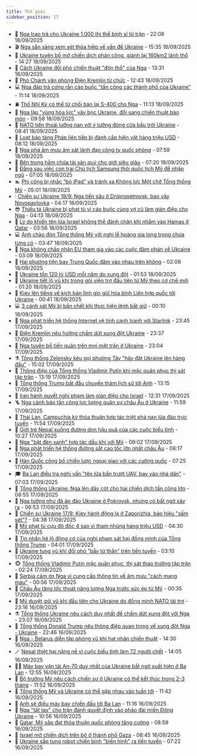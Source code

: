 ```yaml
---
title: Thế giới
sidebar_position: 17
---
```


<!-- dantri-the-gioi:START -->
- 🌋 [Nga trao trả cho Ukraine 1.000 thi thể binh sĩ tử trận](https://dantri.com.vn/the-gioi/nga-trao-tra-cho-ukraine-1000-thi-the-binh-si-tu-tran-20250918223823246.htm) - 22:08 18/09/2025
- 🎬 [Nga sẵn sàng xem xét thỏa hiệp về vấn đề Ukraine](https://dantri.com.vn/the-gioi/nga-san-sang-xem-xet-thoa-hiep-ve-van-de-ukraine-20250918221435308.htm) - 15:35 18/09/2025
- 🧰 [Ukraine tuyên bố mở chiến dịch phản công, giành lại 160km2 lãnh thổ](https://dantri.com.vn/the-gioi/ukraine-tuyen-bo-mo-chien-dich-phan-cong-gianh-lai-160km2-lanh-tho-20250918211445958.htm) - 14:27 18/09/2025
- 🌋 [Cách Ukraine đối phó chiến thuật &quot;độn thổ&quot; của Nga](https://dantri.com.vn/the-gioi/cach-ukraine-doi-pho-chien-thuat-don-tho-cua-nga-20250918182219984.htm) - 13:31 18/09/2025
- 🗽 [Phó Chánh văn phòng Điện Kremlin từ chức](https://dantri.com.vn/the-gioi/pho-chanh-van-phong-dien-kremlin-tu-chuc-20250918194110707.htm) - 12:43 18/09/2025
- 💻 [Nga đáp trả cứng rắn cáo buộc &quot;tấn công các thành phố của Ukraine”](https://dantri.com.vn/the-gioi/nga-dap-tra-cung-ran-cao-buoc-tan-cong-cac-thanh-pho-cua-ukraine-20250918171831719.htm) - 11:14 18/09/2025
- ⛽️ [Thổ Nhĩ Kỳ có thể từ chối bán lại S-400 cho Nga](https://dantri.com.vn/the-gioi/tho-nhi-ky-co-the-tu-choi-ban-lai-s-400-cho-nga-20250918180251613.htm) - 11:13 18/09/2025
- 🤩 [Nga lập &quot;vùng hỏa lực&quot; vây bọc Ukraine, đổi sang chiến thuật bào mòn](https://dantri.com.vn/the-gioi/nga-lap-vung-hoa-luc-vay-boc-ukraine-doi-sang-chien-thuat-bao-mon-20250918164112228.htm) - 09:58 18/09/2025
- 🧐 [NATO tiến thoái lưỡng nan với ý tưởng đóng cửa bầu trời Ukraine](https://dantri.com.vn/the-gioi/nato-tien-thoai-luong-nan-voi-y-tuong-dong-cua-bau-troi-ukraine-20250918153543531.htm) - 08:41 18/09/2025
- 🎊 [Loạt bảo tàng Pháp liên tiếp bị đánh cắp hiện vật hàng triệu USD](https://dantri.com.vn/the-gioi/loat-bao-tang-phap-lien-tiep-bi-danh-cap-hien-vat-hang-trieu-usd-20250918150303102.htm) - 08:12 18/09/2025
- 📝 [Nga phá âm mưu ám sát lãnh đạo công ty quốc phòng](https://dantri.com.vn/the-gioi/nga-pha-am-muu-am-sat-lanh-dao-cong-ty-quoc-phong-20250918145633083.htm) - 07:59 18/09/2025
- 🤡 [Bên trong hầm chứa tài sản quý cho giới siêu giàu](https://dantri.com.vn/the-gioi/ben-trong-ham-chua-tai-san-quy-cho-gioi-sieu-giau-20250918141319743.htm) - 07:20 18/09/2025
- 🥷 [Đằng sau việc con trai Chủ tịch Samsung thôi quốc tịch Mỹ để nhập ngũ](https://dantri.com.vn/the-gioi/dang-sau-viec-con-trai-chu-tich-samsung-thoi-quoc-tich-my-de-nhap-ngu-20250918113814398.htm) - 07:05 18/09/2025
- 🏊 [Phi công bị nhắc “bỏ iPad” và tránh xa Không lực Một chở Tổng thống Mỹ](https://dantri.com.vn/the-gioi/phi-cong-bi-nhac-bo-ipad-va-tranh-xa-khong-luc-mot-cho-tong-thong-my-20250918115302332.htm) - 05:01 18/09/2025
- 🕯 [Chiến sự Ukraine 18/9: Nga tiến sâu ở Dnipropetrovsk, bao vây Novopavlovka](https://dantri.com.vn/the-gioi/chien-su-ukraine-189-nga-tien-sau-o-dnipropetrovsk-bao-vay-novopavlovka-20250918100640491.htm) - 04:17 18/09/2025
- 😎 [Thiếu tá Ukraine bị phạt tù vì cáo buộc cùng vợ cũ làm gián điệp cho Nga](https://dantri.com.vn/the-gioi/thieu-ta-ukraine-bi-phat-tu-vi-cao-buoc-cung-vo-cu-lam-gian-diep-cho-nga-20250918110151226.htm) - 04:13 18/09/2025
- 🌈 [Lý do khiến tên lửa Israel không thể đánh chặn khi nhắm vào Hamas ở Qatar](https://dantri.com.vn/the-gioi/ly-do-khien-ten-lua-israel-khong-the-danh-chan-khi-nham-vao-hamas-o-qatar-20250918104722039.htm) - 03:56 18/09/2025
- 💻 [Anh chào đón Tổng thống Mỹ với nghi lễ hoàng gia long trọng chưa từng có](https://dantri.com.vn/the-gioi/anh-chao-don-tong-thong-my-voi-nghi-le-hoang-gia-long-trong-chua-tung-co-20250918101915419.htm) - 03:47 18/09/2025
- 🤖 [Nga không chấp nhận EU tham gia vào các cuộc đàm phán về Ukraine](https://dantri.com.vn/the-gioi/nga-khong-chap-nhan-eu-tham-gia-vao-cac-cuoc-dam-phan-ve-ukraine-20250917164336188.htm) - 03:09 18/09/2025
- 🦏 [Hai phương tiện bay Trung Quốc đâm vào nhau trên không](https://dantri.com.vn/the-gioi/hai-phuong-tien-bay-trung-quoc-dam-vao-nhau-tren-khong-20250918085653776.htm) - 02:08 18/09/2025
- 🌁 [Ukraine tốn 120 tỷ USD mỗi năm do xung đột](https://dantri.com.vn/the-gioi/ukraine-ton-120-ty-usd-moi-nam-do-xung-dot-20250918084144023.htm) - 01:53 18/09/2025
- 🐘 [Ukraine tiết lộ vũ khí trong gói viện trợ đầu tiên từ Mỹ theo cơ chế mới](https://dantri.com.vn/the-gioi/ukraine-tiet-lo-vu-khi-trong-goi-vien-tro-dau-tien-tu-my-theo-co-che-moi-20250918080415254.htm) - 01:20 18/09/2025
- 🥷 [Kiev lên tiếng về kịch bản lính gìn giữ hòa bình Liên hợp quốc tới Ukraine](https://dantri.com.vn/the-gioi/kiev-len-tieng-ve-kich-ban-linh-gin-giu-hoa-binh-lien-hop-quoc-toi-ukraine-20250918073615751.htm) - 00:41 18/09/2025
- 💻 [3 cảnh sát Mỹ bị bắn chết khi thực hiện lệnh bắt giữ](https://dantri.com.vn/the-gioi/3-canh-sat-my-bi-ban-chet-khi-thuc-hien-lenh-bat-giu-20250918065744400.htm) - 00:10 18/09/2025
- 🎡 [Nga phát triển hệ thống Internet vệ tinh cạnh tranh với Starlink](https://dantri.com.vn/the-gioi/nga-phat-trien-he-thong-internet-ve-tinh-canh-tranh-voi-starlink-20250918063806731.htm) - 23:45 17/09/2025
- 🧰 [Điện Kremlin nêu hướng chấm dứt xung đột Ukraine](https://dantri.com.vn/the-gioi/dien-kremlin-neu-huong-cham-dut-xung-dot-ukraine-20250918063134585.htm) - 23:37 17/09/2025
- 🥸 [Nga tuyên bố tiến quân trên mọi mặt trận ở Ukraine](https://dantri.com.vn/the-gioi/nga-tuyen-bo-tien-quan-tren-moi-mat-tran-o-ukraine-20250918055822895.htm) - 23:04 17/09/2025
- ⚗️ [Tổng thống Zelensky kêu gọi phương Tây &quot;hãy đặt Ukraine lên hàng đầu&quot;](https://dantri.com.vn/the-gioi/tong-thong-zelensky-keu-goi-phuong-tay-hay-dat-ukraine-len-hang-dau-20250917212614745.htm) - 15:02 17/09/2025
- 🌮 [Thông điệp của Tổng thống Vladimir Putin khi mặc quân phục thị sát tập trận](https://dantri.com.vn/the-gioi/thong-diep-cua-tong-thong-vladimir-putin-khi-mac-quan-phuc-thi-sat-tap-tran-20250917201315813.htm) - 13:19 17/09/2025
- 🎃 [Tổng thống Trump bắt đầu chuyến thăm lịch sử tới Anh](https://dantri.com.vn/the-gioi/tong-thong-trump-bat-dau-chuyen-tham-lich-su-toi-anh-20250917192515411.htm) - 13:15 17/09/2025
- 💫 [Iran hành quyết nghi phạm làm gián điệp cho Israel](https://dantri.com.vn/the-gioi/iran-hanh-quyet-nghi-pham-lam-gian-diep-cho-israel-20250917190002621.htm) - 12:31 17/09/2025
- 🪜 [Nga cảnh báo tấn công lực lượng quân sự châu Âu ở Ukraine](https://dantri.com.vn/the-gioi/nga-canh-bao-tan-cong-luc-luong-quan-su-chau-au-o-ukraine-20250917175100351.htm) - 11:59 17/09/2025
- 🌋 [Thái Lan, Campuchia ký thỏa thuận hợp tác triệt phá nạn lừa đảo trực tuyến](https://dantri.com.vn/the-gioi/thai-lan-campuchia-ky-thoa-thuan-hop-tac-triet-pha-nan-lua-dao-truc-tuyen-20250917172309391.htm) - 11:54 17/09/2025
- 🦏 [Giới trẻ Nepal xuống đường dọn hậu quả của các cuộc biểu tình](https://dantri.com.vn/the-gioi/gioi-tre-nepal-xuong-duong-don-hau-qua-cua-cac-cuoc-bieu-tinh-20250917171103335.htm) - 10:27 17/09/2025
- 👀 [Nga &quot;bật đèn xanh&quot; hợp tác dầu khí với Mỹ](https://dantri.com.vn/the-gioi/nga-bat-den-xanh-hop-tac-dau-khi-voi-my-20250917155021440.htm) - 09:02 17/09/2025
- 🧰 [Nga phát triển hệ thống đường sắt cao tốc lớn nhất châu Âu](https://dantri.com.vn/the-gioi/nga-phat-trien-he-thong-duong-sat-cao-toc-lon-nhat-chau-au-20250917150405622.htm) - 08:17 17/09/2025
- 🚀 [Hàn Quốc công bố chiến lược ngoại giao với các cường quốc](https://dantri.com.vn/the-gioi/han-quoc-cong-bo-chien-luoc-ngoai-giao-voi-cac-cuong-quoc-20250917141816790.htm) - 07:25 17/09/2025
- 🎓 [Ba Lan điều tra nghi vấn &quot;tên lửa bắn trượt UAV, bay vào nhà dân&quot;](https://dantri.com.vn/the-gioi/ba-lan-dieu-tra-nghi-van-ten-lua-ban-truot-uav-bay-vao-nha-dan-20250917135130890.htm) - 07:03 17/09/2025
- 🥸 [Tổng thống Ukraine: Nga lên dây cót cho hai chiến dịch tấn công lớn](https://dantri.com.vn/the-gioi/tong-thong-ukraine-nga-len-day-cot-cho-hai-chien-dich-tan-cong-lon-20250917134911799.htm) - 06:55 17/09/2025
- 🦅 [Nga tưởng như đã áp đảo Ukraine ở Pokrovsk, nhưng có bất ngờ xảy ra](https://dantri.com.vn/the-gioi/nga-tuong-nhu-da-ap-dao-ukraine-o-pokrovsk-nhung-co-bat-ngo-xay-ra-20250917123949691.htm) - 06:53 17/09/2025
- 🤭 [Chiến sự Ukraine 17/9: Kiev hành động lạ ở Zaporizhia, báo hiệu &quot;sấm sét&quot;?](https://dantri.com.vn/the-gioi/chien-su-ukraine-179-kiev-hanh-dong-la-o-zaporizhia-bao-hieu-sam-set-20250917111434495.htm) - 04:38 17/09/2025
- 🤖 [Mỹ phạt tù cựu đô đốc 4 sao vì tham nhũng hàng triệu USD](https://dantri.com.vn/the-gioi/my-phat-tu-cuu-do-doc-4-sao-vi-tham-nhung-hang-trieu-usd-20250917111103684.htm) - 04:30 17/09/2025
- 🐲 [Tin nhắn hé lộ động cơ của nghi phạm sát hại đồng minh của Tổng thống Trump](https://dantri.com.vn/the-gioi/tin-nhan-he-lo-dong-co-cua-nghi-pham-sat-hai-dong-minh-cua-tong-thong-trump-20250917105044485.htm) - 04:01 17/09/2025
- 🫣 [Ukraine tung vũ khí đối phó &quot;bẫy tử thần&quot; trên tiền tuyến](https://dantri.com.vn/the-gioi/ukraine-tung-vu-khi-doi-pho-bay-tu-than-tren-tien-tuyen-20250917100517917.htm) - 03:10 17/09/2025
- 🐵 [Tổng thống Vladimir Putin mặc quân phục, thị sát thao trường tập trận](https://dantri.com.vn/the-gioi/tong-thong-vladimir-putin-mac-quan-phuc-thi-sat-thao-truong-tap-tran-20250917082321479.htm) - 02:24 17/09/2025
- 🫶 [Serbia cảm ơn Nga vì cung cấp thông tin về âm mưu &quot;cách mạng màu&quot;](https://dantri.com.vn/the-gioi/serbia-cam-on-nga-vi-cung-cap-thong-tin-ve-am-muu-cach-mang-mau-20250917075513664.htm) - 00:56 17/09/2025
- 💃 [Châu Âu tăng tốc thoát năng lượng Nga trước sức ép từ Mỹ](https://dantri.com.vn/the-gioi/chau-au-tang-toc-thoat-nang-luong-nga-truoc-suc-ep-tu-my-20250917071332000.htm) - 00:35 17/09/2025
- 💫 [Mỹ duyệt gói vũ khí đầu tiên cho Ukraine do đồng minh NATO tài trợ](https://dantri.com.vn/the-gioi/my-duyet-goi-vu-khi-dau-tien-cho-ukraine-do-dong-minh-nato-tai-tro-20250917060900028.htm) - 23:16 16/09/2025
- ⚗️ [Tổng thống Ukraine nêu cách duy nhất để chấm dứt xung đột với Nga](https://dantri.com.vn/the-gioi/tong-thong-ukraine-neu-cach-duy-nhat-de-cham-dut-xung-dot-voi-nga-20250917055615603.htm) - 23:07 16/09/2025
- 🥷 [Tổng thống Donald Trump nêu thông điệp quan trọng về xung đột Nga - Ukraine](https://dantri.com.vn/the-gioi/tong-thong-donald-trump-neu-thong-diep-quan-trong-ve-xung-dot-nga-ukraine-20250917052954722.htm) - 22:46 16/09/2025
- 🥸 [Nga - Belarus diễn tập phóng vũ khí hạt nhân chiến thuật](https://dantri.com.vn/the-gioi/nga-belarus-dien-tap-phong-vu-khi-hat-nhan-chien-thuat-20250916210514827.htm) - 14:30 16/09/2025
- 🪄 [Nepal thiệt hại nặng nề vì cuộc biểu tình làm 72 người chết](https://dantri.com.vn/the-gioi/nepal-thiet-hai-nang-ne-vi-cuoc-bieu-tinh-lam-72-nguoi-chet-20250916204657453.htm) - 14:05 16/09/2025
- 🧑‍💻 [Máy bay vận tải An-70 duy nhất của Ukraine bất ngờ xuất hiện ở Ba Lan](https://dantri.com.vn/the-gioi/may-bay-van-tai-an-70-duy-nhat-cua-ukraine-bat-ngo-xuat-hien-o-ba-lan-20250916194556614.htm) - 12:55 16/09/2025
- 🤭 [Bộ trưởng Mỹ nêu cách chiến sự ở Ukraine có thể kết thúc trong 2-3 tháng](https://dantri.com.vn/the-gioi/bo-truong-my-neu-cach-chien-su-o-ukraine-co-the-ket-thuc-trong-2-3-thang-20250916171458960.htm) - 11:52 16/09/2025
- 🗽 [Tổng thống Mỹ và Ukraine có thể gặp nhau vào tuần tới](https://dantri.com.vn/the-gioi/tong-thong-my-va-ukraine-co-the-gap-nhau-vao-tuan-toi-20250916183809594.htm) - 11:42 16/09/2025
- 🤖 [Anh sẽ điều máy bay chiến đấu tới Ba Lan](https://dantri.com.vn/the-gioi/anh-se-dieu-may-bay-chien-dau-toi-ba-lan-20250916173157774.htm) - 11:16 16/09/2025
- 🌈 [Nga &quot;tất tay&quot; cho trận đánh quyết định vào pháo đài miền Đông Ukraine](https://dantri.com.vn/the-gioi/nga-tat-tay-cho-tran-danh-quyet-dinh-vao-phao-dai-mien-dong-ukraine-20250916164918407.htm) - 10:56 16/09/2025
- 🤩 [Qatar, Mỹ sắp đạt thỏa thuận quốc phòng tăng cường](https://dantri.com.vn/the-gioi/qatar-my-sap-dat-thoa-thuan-quoc-phong-tang-cuong-20250916154513875.htm) - 08:59 16/09/2025
- 🤗 [Israel mở chiến dịch trên bộ ở thành phố Gaza](https://dantri.com.vn/the-gioi/israel-mo-chien-dich-tren-bo-o-thanh-pho-gaza-20250916153325696.htm) - 08:45 16/09/2025
- 🙉 [Ukraine sắp tung robot chiến binh &quot;biến hình&quot; ra tiền tuyến](https://dantri.com.vn/the-gioi/ukraine-sap-tung-robot-chien-binh-bien-hinh-ra-tien-tuyen-20250916134247620.htm) - 07:22 16/09/2025<!-- dantri-the-gioi:END -->
